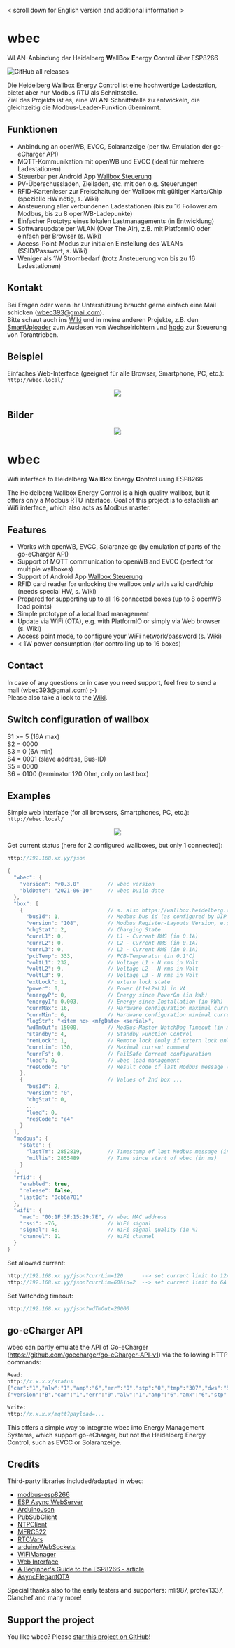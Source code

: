 < scroll down for English version and additional information >

# wbec
WLAN-Anbindung der Heidelberg **W**all**B**ox **E**nergy **C**ontrol über ESP8266  
  
![GitHub all releases](https://img.shields.io/github/downloads/steff393/wbec/total?color=blue&style=flat-square) 
  
Die Heidelberg Wallbox Energy Control ist eine hochwertige Ladestation, bietet aber nur Modbus RTU als Schnittstelle.  
Ziel des Projekts ist es, eine WLAN-Schnittstelle zu entwickeln, die gleichzeitig die Modbus-Leader-Funktion übernimmt.  

## Funktionen
- Anbindung an openWB, EVCC, Solaranzeige (per tlw. Emulation der go-eCharger API)
- MQTT-Kommunikation mit openWB und EVCC (ideal für mehrere Ladestationen)
- Steuerbar per Android App [Wallbox Steuerung](https://android.chk.digital/ecar-charger-control/) 
- PV-Überschussladen, Zielladen, etc. mit den o.g. Steuerungen
- RFID-Kartenleser zur Freischaltung der Wallbox mit gültiger Karte/Chip (spezielle HW nötig, s. Wiki)  
- Ansteuerung aller verbundenen Ladestationen (bis zu 16 Follower am Modbus, bis zu 8 openWB-Ladepunkte)
- Einfacher Prototyp eines lokalen Lastmanagements (in Entwicklung)
- Softwareupdate per WLAN (Over The Air), z.B. mit PlatformIO oder einfach per Browser (s. Wiki)
- Access-Point-Modus zur initialen Einstellung des WLANs (SSID/Passwort, s. Wiki)
- Weniger als 1W Strombedarf (trotz Ansteuerung von bis zu 16 Ladestationen)

## Kontakt
Bei Fragen oder wenn ihr Unterstützung braucht gerne einfach eine Mail schicken (wbec393@gmail.com).    
Bitte schaut auch ins [Wiki](https://github.com/steff393/wbec/wiki) und in meine anderen Projekte, z.B. den [SmartUploader](https://github.com/steff393/SmartUploader) zum Auslesen von Wechselrichtern und [hgdo](https://github.com/steff393/hgdo) zur Steuerung von Torantrieben.  

## Beispiel
Einfaches Web-Interface (geeignet für alle Browser, Smartphone, PC, etc.):  
`http://wbec.local/`  
<p align="center"> 
  <img src="https://i.ibb.co/DtZC9tp/wbec-Web-Interface2.png"> 
</p>

## Bilder
<p align="center"> 
  <img src="/images/wbec_pcb.jpg"> 
</p>
  
# wbec
Wifi interface to Heidelberg **W**all**B**ox **E**nergy **C**ontrol using ESP8266  
  
The Heidelberg Wallbox Energy Control is a high quality wallbox, but it offers only a Modbus RTU interface.
Goal of this project is to establish an Wifi interface, which also acts as Modbus master.  

## Features
- Works with openWB, EVCC, Solaranzeige (by emulation of parts of the go-eCharger API)
- Support of MQTT communication to openWB and EVCC (perfect for multiple wallboxes)
- Support of Android App [Wallbox Steuerung](https://android.chk.digital/ecar-charger-control/)  
- RFID card reader for unlocking the wallbox only with valid card/chip (needs special HW, s. Wiki)  
- Prepared for supporting up to all 16 connected boxes (up to 8 openWB load points)
- Simple prototype of a local load management
- Update via WiFi (OTA), e.g. with PlatformIO or simply via Web browser (s. Wiki)
- Access point mode, to configure your WiFi network/password (s. Wiki)
- < 1W power consumption (for controlling up to 16 boxes)

## Contact
In case of any questions or in case you need support, feel free to send a mail (wbec393@gmail.com)  ;-)  
Please also take a look to the [Wiki](https://github.com/steff393/wbec/wiki).

## Switch configuration of wallbox
S1 >= 5 (16A max)  
S2 = 0000  
S3 = 0 (6A min)  
S4 = 0001 (slave address, Bus-ID)  
S5 = 0000  
S6 = 0100 (terminator 120 Ohm, only on last box)  

## Examples
Simple web interface (for all browsers, Smartphones, PC, etc.):  
`http://wbec.local/`  
<p align="center"> 
  <img src="https://i.ibb.co/DtZC9tp/wbec-Web-Interface2.png"> 
</p>

Get current status (here for 2 configured wallboxes, but only 1 connected):
```c++
http://192.168.xx.yy/json

{
  "wbec": {
    "version": "v0.3.0"         // wbec version
    "bldDate": "2021-06-10"     // wbec build date
  },
  "box": [
    {                           // s. also https://wallbox.heidelberg.com/wp-content/uploads/2021/04/EC_ModBus_register_table_20210222.pdf
      "busId": 1,               // Modbus bus id (as configured by DIP switches)
      "version": "108",         // Modbus Register-Layouts Version, e.g. 1.0.8
      "chgStat": 2,             // Charging State
      "currL1": 0,              // L1 - Current RMS (in 0.1A)
      "currL2": 0,              // L2 - Current RMS (in 0.1A)
      "currL3": 0,              // L3 - Current RMS (in 0.1A)
      "pcbTemp": 333,           // PCB-Temperatur (in 0.1°C)
      "voltL1": 232,            // Voltage L1 - N rms in Volt
      "voltL2": 9,              // Voltage L2 - N rms in Volt
      "voltL3": 9,              // Voltage L3 - N rms in Volt
      "extLock": 1,             // extern lock state
      "power": 0,               // Power (L1+L2+L3) in VA
      "energyP": 0,             // Energy since PowerOn (in kWh)
      "energyI": 0.003,         // Energy since Installation (in kWh)
      "currMax": 16,            // Hardware configuration maximal current (in 0.1A)
      "currMin": 6,             // Hardware configuration minimal current (in 0.1A)
      "logStr": "<item no> <mfgDate> <serial>",
      "wdTmOut": 15000,         // ModBus-Master WatchDog Timeout (in ms)
      "standby": 4,             // Standby Function Control 
      "remLock": 1,             // Remote lock (only if extern lock unlocked) 
      "currLim": 130,           // Maximal current command
      "currFs": 0,              // FailSafe Current configuration 
      "load": 0,                // wbec load management
      "resCode": "0"            // Result code of last Modbus message (0 = ok)
    },
    {                           // Values of 2nd box ...
      "busId": 2,
      "version": "0",
      "chgStat": 0,
      ...
      "load": 0,
      "resCode": "e4"
    }
  ],
  "modbus": {
    "state": {
      "lastTm": 2852819,        // Timestamp of last Modbus message (in ms)
      "millis": 2855489         // Time since start of wbec (in ms)
    }
  },
  "rfid": {
    "enabled": true,
    "release": false,
    "lastId": "0cb6a781"
  },
  "wifi": {
    "mac": "00:1F:3F:15:29:7E", // wbec MAC address
    "rssi": -76,                // WiFi signal
    "signal": 48,               // WiFi signal quality (in %)
    "channel": 11               // WiFi channel
  }
}
```

Set allowed current:
```c++
http://192.168.xx.yy/json?currLim=120      --> set current limit to 12A (on the box with id=0, i.e. ModBus Bus-ID=1)
http://192.168.xx.yy/json?currLim=60&id=2  --> set current limit to 6A on the box with id=2 (i.e. ModBus Bus-ID=3)
```

Set Watchdog timeout:
```c++
http://192.168.xx.yy/json?wdTmOut=20000
```

## go-eCharger API
wbec can partly emulate the API of Go-eCharger (https://github.com/goecharger/go-eCharger-API-v1) via the following HTTP commands:
```c++
Read:
http://x.x.x.x/status
{"car":"1","alw":"1","amp":"6","err":"0","stp":"0","tmp":"307","dws":"5955","ubi":"0","eto":"59","nrg":[231,232,234,0,0,0,0,0,0,0,0,0,0,0,0,0],"fwv":"40"}
{"version":"B","car":"1","err":"0","alw":"1","amp":"6","amx":"6","stp":"0","pha":"63","tmp":"307","dws":"0","dwo":"0","uby":"0","eto":"59","nrg":[233,234,233,0,0,0,0,0,0,0,0,0,0,0,0,0],"fwv":"40","sse":"123456","ama":"16","ust":"2"}

Write:
http://x.x.x.x/mqtt?payload=...
```

This offers a simple way to integrate wbec into Energy Management Systems, which support go-eCharger, but not the Heidelberg Energy Control, such as EVCC or Solaranzeige.  

## Credits
Third-party libraries included/adapted in wbec:
- [modbus-esp8266](https://github.com/emelianov/modbus-esp8266)
- [ESP Async WebServer](https://github.com/me-no-dev/ESPAsyncWebServer)
- [ArduinoJson](https://github.com/bblanchon/ArduinoJson)
- [PubSubClient](https://github.com/knolleary/PubSubClient)
- [NTPClient](https://github.com/arduino-libraries/NTPClient)
- [MFRC522](https://github.com/miguelbalboa/MFRC522)
- [RTCVars](https://github.com/highno/RTCVars)
- [arduinoWebSockets](https://github.com/Links2004/arduinoWebSockets)
- [WiFiManager](https://github.com/tzapu/WiFiManager)
- [Web Interface](https://RandomNerdTutorials.com)
- [A Beginner's Guide to the ESP8266 - article](https://github.com/tttapa/ESP8266)
- [AsyncElegantOTA](https://github.com/ayushsharma82/AsyncElegantOTA)

Special thanks also to the early testers and supporters: mli987, profex1337, Clanchef and many more!

## Support the project
You like wbec? Please [star this project on GitHub](https://github.com/steff393/wbec/stargazers)!
